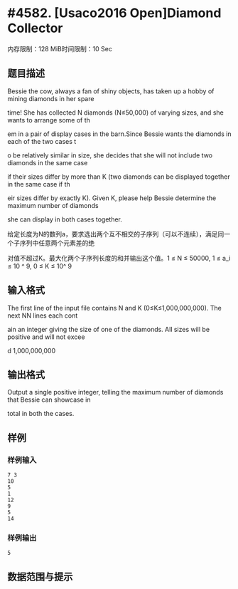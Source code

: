 # #4582. [Usaco2016 Open]Diamond Collector

内存限制：128 MiB时间限制：10 Sec

## 题目描述

Bessie the cow, always a fan of shiny objects, has taken up a hobby of mining diamonds in her spare 

time! She has collected N diamonds (N&le;50,000) of varying sizes, and she wants to arrange some of th

em in a pair of display cases in the barn.Since Bessie wants the diamonds in each of the two cases t

o be relatively similar in size, she decides that she will not include two diamonds in the same case

 if their sizes differ by more than K (two diamonds can be displayed together in the same case if th

eir sizes differ by exactly K). Given K, please help Bessie determine the maximum number of diamonds

 she can display in both cases together.

给定长度为N的数列a，要求选出两个互不相交的子序列（可以不连续），满足同一个子序列中任意两个元素差的绝

对值不超过K。最大化两个子序列长度的和并输出这个值。1 &le; N &le; 50000, 1 &le; a_i &le; 10 ^ 9, 0 &le; K &le; 10^ 9

## 输入格式

The first line of the input file contains N and K (0&le;K&le;1,000,000,000). The next NN lines each cont

ain an integer giving the size of one of the diamonds. All sizes will be positive and will not excee

d 1,000,000,000

## 输出格式

Output a single positive integer, telling the maximum number of diamonds that Bessie can showcase in

 total in both the cases.

## 样例

### 样例输入

    
    7 3
    10
    5
    1
    12
    9
    5
    14
    

### 样例输出

    
    5
    

## 数据范围与提示
